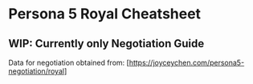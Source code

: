 # Persona 5 Royal Cheatsheet
## WIP: Currently only Negotiation Guide

Data for negotiation obtained from: [https://joyceychen.com/persona5-negotiation/royal]